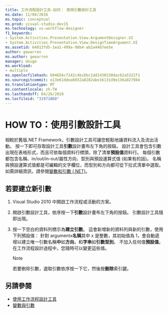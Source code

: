 ```yaml
---
title: 工作流程設計工具-如何： 使用引數設計工具
ms.date: 11/04/2016
ms.topic: conceptual
ms.prod: visual-studio-dev15
ms.technology: vs-workflow-designer
f1_keywords:
- System.Activities.Presentation.View.ArgumentDesigner.UI
- System.Activities.Presentation.View.DesignTimeArgument.UI
ms.assetid: 64813fd5-1ea1-499a-98b4-ab2a44b7ee5e
author: gewarren
ms.author: gewarren
manager: douge
ms.workload:
- multiple
ms.openlocfilehash: b94656c7242c4bc6bc1dd1430230dac62a5322f1
ms.sourcegitcommit: e13e61ddea6032a8282abe16131d9e136a927984
ms.translationtype: MT
ms.contentlocale: zh-TW
ms.lasthandoff: 04/26/2018
ms.locfileid: "31971868"
---
```

# <a name="how-to-use-the-argument-designer"></a>HOW TO：使用引數設計工具

相較於舊版.NET Framework，引數設計工具可讓您輕鬆地讓資料流入及流出活動。 按一下即可存取設計工具**引數**設計畫布左下角的按鈕。 設計工具會包含引數出現在表格形式，而且可依每個資料行標頭，除了清單**預設值**資料行。 每個引數都包含名稱、in/out/in-out/屬性方向、型別與預設運算式值 (如果有的話)。 名稱與預設運算式值都是可編輯的文字欄位，而型別和方向都可從下拉式清單中選取。 如需詳細資訊，請參閱[變數和引數 (.NET)](/dotnet/framework/windows-workflow-foundation/variables-and-arguments)。

## <a name="to-create-a-new-argument"></a>若要建立新引數

1.  Visual Studio 2010 中開啟工作流程或活動的方案。

2.  開啟引數設計工具，依序按一下**引數**設計畫布左下角的按鈕。 引數設計工具隨即出現。

3.  按一下空白的資料列標示為**建立引數**。 這會新增新的資料列與新的引數，使用下列預設值： 針對 argumentx**名稱**其中 x 是整數，其初始值為 1，會自動遞增以建立唯一引數名稱**中**如**方向**，和**字串**如**引數型別**。 不加入任何值**預設值**。 在工作流程設計過程中，您隨時可以變更這些值。

    > [!NOTE]
    > 若要刪除引數，選取引數依序按一下它，然後按**刪除**索引鍵。

## <a name="see-also"></a>另請參閱

- [使用工作流程設計工具](../workflow-designer/using-the-workflow-designer.md)
- [變數與引數](/dotnet/framework/windows-workflow-foundation/variables-and-arguments)